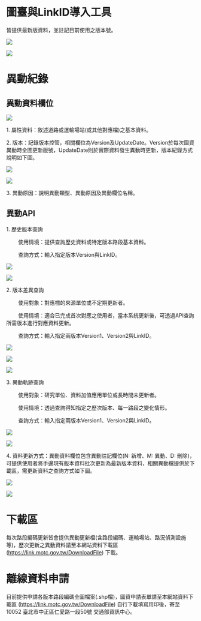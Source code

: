 # 圖臺與LinkID導入工具

皆提供最新版資料，並註記目前使用之版本號。

![](006.png)

![](007.png)


# 異動紀錄

## 異動資料欄位

![](001.png)

1\. 屬性資料：敘述道路或運輸場站(或其他對應檔)之基本資料。

2\. 版本：記錄版本控管，相關欄位為Version及UpdateDate。Version於每次圖資異動時全圖更新版號，UpdateDate則於實際資料發生異動時更新，版本紀錄方式說明如下圖。

![](003.png)

![](004.png)

3\. 異動原因：說明異動類型、異動原因及異動欄位名稱。


## 異動API

1\. 歷史版本查詢

&emsp;&emsp; 使用情境：提供查詢歷史資料或特定版本路段基本資料。

&emsp;&emsp; 查詢方式：輸入指定版本Version與LinkID。

![](008.PNG)

![](008-1.png)


2\. 版本差異查詢

&emsp;&emsp; 使用對象：對應標的來源單位或不定期更新者。

&emsp;&emsp; 使用情境：適合已完成首次對應之使用者，當本系統更新後，可透過API查詢所需版本進行對應資料更新。

&emsp;&emsp; 查詢方式：輸入指定兩版本Version1、Version2與LinkID。

![](009.png)

![](009-1.png)

![](009-2.png)


3\. 異動軌跡查詢

&emsp;&emsp; 使用對象：研究單位、資料加值應用單位或長時間未更新者。

&emsp;&emsp; 使用情境：透過查詢得知指定之歷次版本、每一路段之變化情形。

&emsp;&emsp; 查詢方式：輸入指定兩版本Version1、Version2與LinkID。

![](010.PNG)

![](010-1.png)


4\. 資料更新方式：異動資料欄位包含異動註記欄位(N: 新增、M: 異動、D: 刪除)，可提供使用者將手邊現有版本資料批次更新為最新版本資料，相關異動檔提供於下載區，需更新資料之查詢方式如下圖。

![](011.PNG)

![](012.PNG)


# 下載區

每次路段編碼更新皆會提供異動更新檔(含路段編碼、運輸場站、路況偵測設施等)，歷次更新之異動資料請至本網站資料下載區 (https://link.motc.gov.tw/DownloadFile) 下載。

# 離線資料申請

目前提供申請各版本路段編碼全圖檔案(.shp檔)，圖資申請表單請至本網站資料下載區 (https://link.motc.gov.tw/DownloadFile) 自行下載填寫用印後，寄至 10052 臺北市中正區仁愛路一段50號 交通部資訊中心。
